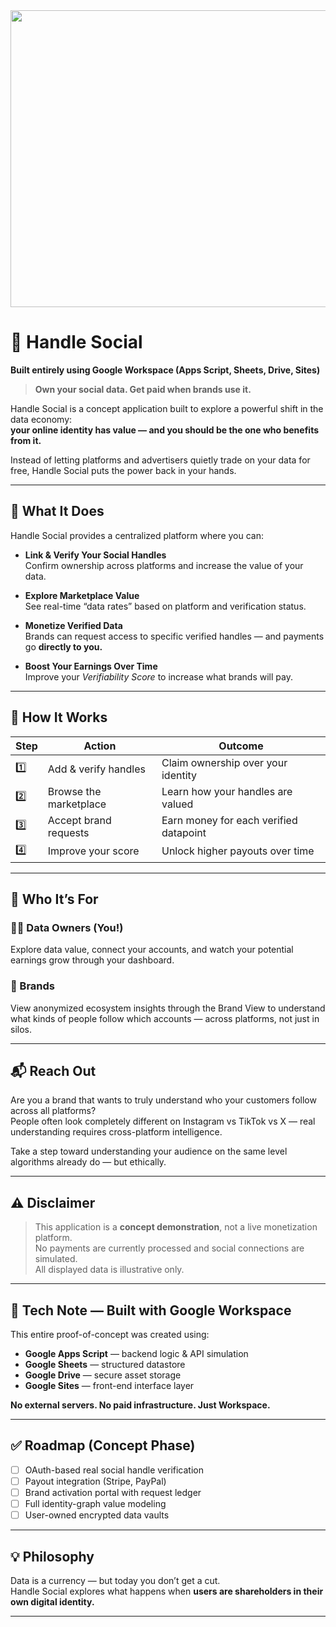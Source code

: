 <div align="center">
<img width="1200" height="475" alt="GHBanner" src="https://github.com/user-attachments/assets/0aa67016-6eaf-458a-adb2-6e31a0763ed6" />
</div>

# 🎯 Handle Social  
**Built entirely using Google Workspace (Apps Script, Sheets, Drive, Sites)**

> **Own your social data. Get paid when brands use it.**

Handle Social is a concept application built to explore a powerful shift in the data economy:  
**your online identity has value — and you should be the one who benefits from it.**

Instead of letting platforms and advertisers quietly trade on your data for free, Handle Social puts the power back in your hands.

---

## 🚀 What It Does

Handle Social provides a centralized platform where you can:

- **Link & Verify Your Social Handles**  
  Confirm ownership across platforms and increase the value of your data.

- **Explore Marketplace Value**  
  See real-time “data rates” based on platform and verification status.

- **Monetize Verified Data**  
  Brands can request access to specific verified handles — and payments go **directly to you.**

- **Boost Your Earnings Over Time**  
  Improve your *Verifiability Score* to increase what brands will pay.

---

## 🧭 How It Works

| Step | Action | Outcome |
|------|--------|---------|
| 1️⃣ | Add & verify handles | Claim ownership over your identity |
| 2️⃣ | Browse the marketplace | Learn how your handles are valued |
| 3️⃣ | Accept brand requests | Earn money for each verified datapoint |
| 4️⃣ | Improve your score | Unlock higher payouts over time |

---

## 👥 Who It’s For

### **🧑‍💻 Data Owners (You!)**
Explore data value, connect your accounts, and watch your potential earnings grow through your dashboard.

### **🏢 Brands**
View anonymized ecosystem insights through the Brand View to understand what kinds of people follow which accounts — across platforms, not just in silos.

---

## 📬 Reach Out

Are you a brand that wants to truly understand who your customers follow across all platforms?  
People often look completely different on Instagram vs TikTok vs X — real understanding requires cross-platform intelligence.

Take a step toward understanding your audience on the same level algorithms already do — but ethically.

---

## ⚠️ Disclaimer

> This application is a **concept demonstration**, not a live monetization platform.  
> No payments are currently processed and social connections are simulated.  
> All displayed data is illustrative only.

---

## 🧩 Tech Note — Built with Google Workspace

This entire proof-of-concept was created using:

- **Google Apps Script** — backend logic & API simulation  
- **Google Sheets** — structured datastore  
- **Google Drive** — secure asset storage  
- **Google Sites** — front-end interface layer

**No external servers. No paid infrastructure. Just Workspace.**

---

## ✅ Roadmap (Concept Phase)

- [ ] OAuth-based real social handle verification  
- [ ] Payout integration (Stripe, PayPal)  
- [ ] Brand activation portal with request ledger  
- [ ] Full identity-graph value modeling  
- [ ] User-owned encrypted data vaults  

---

## 💡 Philosophy

Data is a currency — but today you don’t get a cut.  
Handle Social explores what happens when **users are shareholders in their own digital identity.**

---
